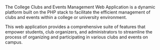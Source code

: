 The College Clubs and Events Management Web Application is a dynamic platform built on the PHP stack to facilitate the efficient management of clubs and events within a college or university environment.

This web application provides a comprehensive suite of features that empower students, club organizers, and administrators to streamline the process of organizing and participating in various clubs and events on campus.
